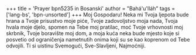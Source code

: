 +++
title = 'Prayer bpn5235 in Bosanski'
author = "Bahá'u'lláh"
tags = ['lang-bs', 'bpn-unsorted']
+++
Moj Gospodaru! Neka mi Tvoja ljepota bude hrana a Tvoje prisustvo moje piće, Tvoje zadovoljstvo moja nada, Tvoja hvala moje djelo, spomen na Tebe moj pratilac, moć Tvoje vrhovnosti moj skrbnik, Tvoje boravište moj dom, a moja kuća neka bude mjesto koje si posvetio od ograničenja nametnutih onima koji su se kao koprenom od Tebe odvojili.
Ti si uistinu Svemogući, Sve-Slavljeni, Najmoćniji.

